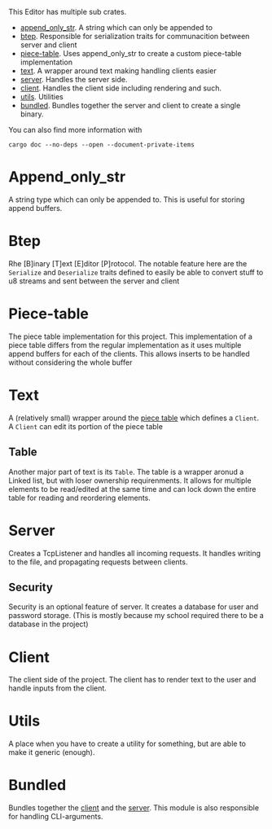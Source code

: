 This Editor has multiple sub crates.
- [append_only_str](#Append_only_str). A string which can only be appended to
- [btep](#Btep). Responsible for serialization traits for communacition between server and client
- [piece-table](#Piece-table). Uses append_only_str to create a custom piece-table implementation
- [text](#Text). A wrapper around text making handling clients easier
- [server](#Server). Handles the server side.
- [client](#Client). Handles the client side including rendering and such.
- [utils](#Utils). Utilities
- [bundled](#Bundled). Bundles together the server and client to create a single binary.

You can also find more information with 
```bush
cargo doc --no-deps --open --document-private-items
```

# Append_only_str
A string type which can only be appended to.
This is useful for storing append buffers.

# Btep
Rhe \[B\]inary \[T\]ext \[E\]ditor \[P\]rotocol. 
The notable feature here are the `Serialize` and `Deserialize` traits defined to easily be able to convert stuff to u8 streams and sent between the server and client

# Piece-table
The piece table implementation for this project.
This implementation of a piece table differs from the regular implementation as it uses multiple append buffers for each of the clients.
This allows inserts to be handled without considering the whole buffer

# Text
A (relatively small) wrapper around the [piece table](#Piece-table) which defines a `Client`. A `Client` can edit its portion of the piece table
## Table
Another major part of text is its `Table`. The table is a wrapper aronud a Linked list, but with loser ownership requirenments.
It allows for multiple elements to be read/edited at the same time and can lock down the entire table for reading and reordering elements.

# Server
Creates a TcpListener and handles all incoming requests.
It handles writing to the file, and propagating requests between clients.

## Security
Security is an optional feature of server. It creates a database for user and password storage. (This is mostly because my school required there to be a database in the project)
# Client
The client side of the project.
The client has to render text to the user and handle inputs from the client.
# Utils
A place when you have to create a utility for something, but are able to make it generic (enough).
# Bundled
Bundles together the [client](#Client) and the [server](#Server).
This module is also responsible for handling CLI-arguments.
